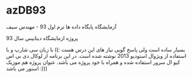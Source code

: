 azDB93
======

آزمایشگاه پایگاه داده ها ترم اول 93 - مهندس سیف

پروژه ازمایشگاه دیتابیس 
سال 93

بسیار ساده است ولی پاسخ گویی نیاز های این درس هست :))
با زبان سی شارپ و با استفاده از ویژوال استودیو 2013 نوشته شده است.
در این برنامه از لوکال دی بی اس کیو ال سرور استفاده شده و همراه با خود پروژه می باشد.
عنوان پروژه هم موزیک استور می باشد :)))
